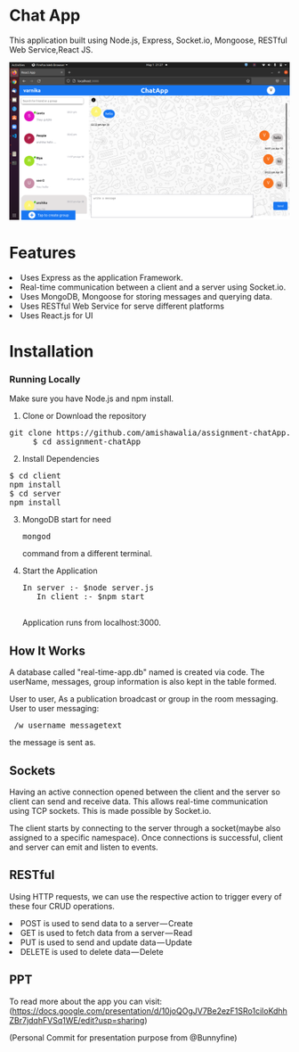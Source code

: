 # Chat App

This application built using Node.js, Express, Socket.io, Mongoose, RESTful Web Service,React JS.

![s2](https://github.com/amishawalia/assignment-chatApp/blob/master/Screenshot%20from%202022-05-01%2021-27-21.png)

# Features

  <li>Uses Express as the application Framework.</li> 
  <li>Real-time communication between a client and a server using Socket.io.</li>
  <li>Uses MongoDB, Mongoose  for storing messages and querying data.</li>
  <li>Uses RESTful Web Service for serve different platforms</li> 
  <li>Uses React.js for UI </li>
   
# Installation

### Running Locally

Make sure you have Node.js and npm install.

1. Clone or Download the repository
<pre>git clone https://github.com/amishawalia/assignment-chatApp.git
     $ cd assignment-chatApp
</pre>
2. Install Dependencies
<pre>$ cd client
npm install
$ cd server
npm install
</pre>
3. MongoDB start for need <pre>mongod</pre>command from a different terminal.

4. Start the Application
      <pre>In server :- $node server.js
      In client :- $npm start
      </pre>
   Application runs from localhost:3000.

## How It Works

A database called "real-time-app.db" named is created via code.
The userName, messages, group information is also kept in the table formed.

User to user, As a publication broadcast or group in the room messaging.
User to user messaging:

   <pre> /w username messagetext</pre> the message is sent as.

## Sockets

Having an active connection opened between the client and the server so client can send and receive data. This allows real-time communication using TCP sockets. This is made possible by Socket.io.

The client starts by connecting to the server through a socket(maybe also assigned to a specific namespace). Once connections is successful, client and server can emit and listen to events.

## RESTful

Using HTTP requests, we can use the respective action to trigger every of these four CRUD operations.  
 <li>POST is used to send data to a server — Create</li>
<li>GET is used to fetch data from a server — Read</li>
<li>PUT is used to send and update data — Update</li>
<li>DELETE is used to delete data — Delete </li>

## PPT

To read more about the app you can visit:
(https://docs.google.com/presentation/d/10joQOgJV7Be2ezF1SRo1ciloKdhhZBr7jdqhFVSq1WE/edit?usp=sharing)

(Personal Commit for presentation purpose from @Bunnyfine)
